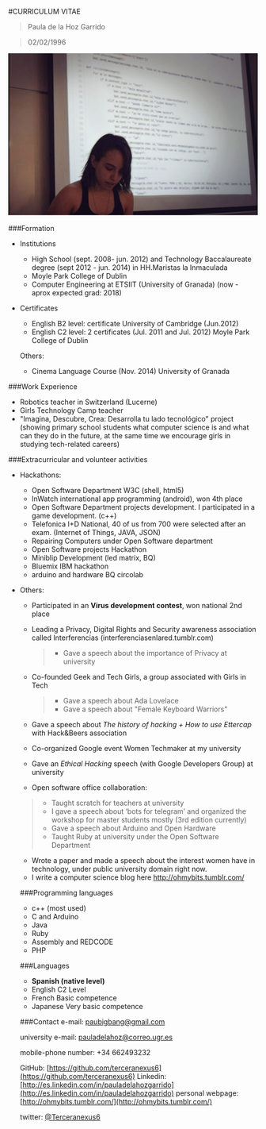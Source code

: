 #CURRICULUM VITAE
>Paula de la Hoz Garrido 

>02/02/1996

![me](https://github.com/terceranexus6/charlas/blob/master/images/Screenshot_1.png)

###Formation

- Institutions

  - High School (sept. 2008- jun. 2012) and Technology Baccalaureate degree (sept 2012 - jun. 2014) in HH.Maristas la Inmaculada
  - Moyle Park College of Dublin
  - Computer Engineering at ETSIIT (University of Granada) (now - aprox expected grad: 2018) 

- Certificates

  - English B2 level: certificate University of Cambridge (Jun.2012)
  - English C2 level: 2 certificates (Jul. 2011 and Jul. 2012) Moyle Park College of Dublin
  
  Others:
  - Cinema Language Course (Nov. 2014) University of Granada
         
###Work Experience

- Robotics teacher in Switzerland (Lucerne) 
- Girls Technology Camp teacher
- "Imagina, Descubre, Crea: Desarrolla tu lado tecnológico" project (showing primary school students what computer science is and what can they do in the future, at the same time we encourage girls in studying tech-related careers)

###Extracurricular and volunteer activities

- Hackathons:
  - Open Software Department W3C (shell, html5)
  - InWatch international app programming (android), won 4th place
  - Open Software Department projects development. I participated in a game development. (c++)
  - Telefonica I+D National, 40 of us from 700 were selected after an exam. (Internet of Things, JAVA, JSON)
  - Repairing Computers under Open Software department
  - Open Software projects Hackathon
  - Miniblip Development (led matrix, BQ)
  - Bluemix IBM hackathon
  - arduino and hardware BQ circolab
  
- Others: 
  - Participated in an **Virus development contest**, won national 2nd place
  - Leading a Privacy, Digital Rights and Security awareness association called Interferencias (interferenciasenlared.tumblr.com)
    > - Gave a speech about the importance of Privacy at university 
    
  - Co-founded Geek and Tech Girls, a group associated with Girls in Tech
    > - Gave a speech about Ada Lovelace 
    > - Gave a speech about "Female Keyboard Warriors" 
    
  - Gave a speech about _The history of hacking + How to use Ettercap_ with Hack&Beers association 
  - Co-organized Google event Women Techmaker at my university
  - Gave an _Ethical Hacking_ speech (with Google Developers Group) at university
  
  - Open software office collaboration:
   > - Taught scratch for teachers at university 
   > - I gave a speech about ‘bots for telegram’ and organized the workshop for master students mostly (3rd edition currently)
   > - Gave a speech about Arduino and Open Hardware
   > - Taught Ruby at university under the Open Software Department
    
  - Wrote a paper and made a speech about the interest women have in technology, under public university domain right now.
  - I write a computer science blog here http://ohmybits.tumblr.com/ 
  
  ###Programming languages
  
  - c++ (most used)
  - C and Arduino 
  - Java
  - Ruby
  - Assembly and REDCODE
  - PHP
  
  ###Languages
  
  - **Spanish (native level)**
  - English C2 Level
  - French Basic competence
  - Japanese Very basic competence
  
  ###Contact
  e-mail: [paubigbang@gmail.com](paubigbang@gmail.com)
  
  university e-mail: [pauladelahoz@correo.ugr.es](pauladelahoz@correo.ugr.es)
  
  mobile-phone number: +34 662493232


  GitHub: [https://github.com/terceranexus6](https://github.com/terceranexus6)
  Linkedin: [http://es.linkedin.com/in/pauladelahozgarrido](http://es.linkedin.com/in/pauladelahozgarrido)
  personal webpage: [http://ohmybits.tumblr.com/](http://ohmybits.tumblr.com/)


  twitter: [@Terceranexus6](https://twitter.com/Terceranexus6)
